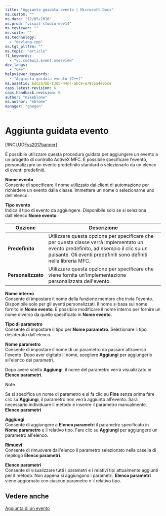 ```yaml
---
title: "Aggiunta guidata evento | Microsoft Docs"
ms.custom: ""
ms.date: "12/05/2016"
ms.prod: "visual-studio-dev14"
ms.reviewer: ""
ms.suite: ""
ms.technology: 
  - "devlang-cpp"
ms.tgt_pltfrm: ""
ms.topic: "article"
f1_keywords: 
  - "vc.codewiz.event.overview"
dev_langs: 
  - "C++"
helpviewer_keywords: 
  - "Aggiunta guidata evento [C++]"
ms.assetid: bdd2a7bb-13d5-44d7-abc9-e785ba4e05ce
caps.latest.revision: 6
caps.handback.revision: 6
author: "mikeblome"
ms.author: "mblome"
manager: "ghogen"
---
```

# Aggiunta guidata evento
[!INCLUDE[vs2017banner](../assembler/inline/includes/vs2017banner.md)]

È possibile utilizzare questa procedura guidata per aggiungere un evento a un progetto di controllo ActiveX MFC.  È possibile specificare l'evento, personalizzare un evento predefinito standard o selezionarlo da un elenco di eventi predefiniti.  
  
 **Nome evento**  
 Consente di specificare il nome utilizzato dai client di automazione per richiedere un evento dalla classe.  Immettere un nome o selezionarne uno dell'elenco.  
  
 **Tipo evento**  
 Indica il tipo di evento da aggiungere.  Disponibile solo se si seleziona dall'elenco **Nome evento**.  
  
|Opzione|Descrizione|  
|-------------|-----------------|  
|**Predefinito**|Utilizzare questa opzione per specificare che per questa classe verrà implementato un evento predefinito, ad esempio il clic su un pulsante.  Gli eventi predefiniti sono definiti nella libreria MFC.|  
|**Personalizzato**|Utilizzare questa opzione per specificare che viene fornita un'implementazione personalizzata dell'evento.|  
  
 **Nome interno**  
 Consente di impostare il nome della funzione membro che invia l'evento.  Disponibile solo per gli eventi personalizzati.  Il nome si basa sul nome fornito in **Nome evento**.  È possibile modificare il nome interno per fornire un nome diverso da quello specificato in **Nome evento**.  
  
 **Tipo di parametro**  
 Consente di impostare il tipo per **Nome parametro**.  Selezionare il tipo desiderato dall'elenco.  
  
 **Nome parametro**  
 Consente di impostare il nome di un parametro da passare attraverso l'evento.  Dopo aver digitato il nome, scegliere **Aggiungi** per aggiungerlo all'elenco dei parametri.  
  
 Dopo avere scelto **Aggiungi**, il nome del parametro verrà visualizzato in **Elenco parametri**.  
  
> [!NOTE]
>  Se si specifica un nome di parametro e si fa clic su **Fine** senza prima fare clic su **Aggiungi**, il parametro non verrà aggiunto all'evento.  Sarà necessario individuare il metodo e inserire il parametro manualmente. **Elenco parametri**  
  
 **Aggiungi**  
 Consente di aggiungere a **Elenco parametri** il parametro specificato in **Nome parametro** e il relativo tipo.  Fare clic su **Aggiungi** per aggiungere un parametro all'elenco.  
  
 **Rimuovi**  
 Consente di rimuovere dall'elenco il parametro selezionato nella casella di riepilogo **Elenco parametri**.  
  
 **Elenco parametri**  
 Consente di visualizzare tutti i parametri e i relativi tipi attualmente aggiunti per il metodo.  Non appena si aggiungono i parametri, **Elenco parametri** viene aggiornato con ciascun parametro e il relativo tipo.  
  
## Vedere anche  
 [Aggiunta di un evento](../ide/adding-an-event-visual-cpp.md)